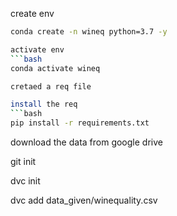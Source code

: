  create env
```bash
conda create -n wineq python=3.7 -y

activate env
```bash
conda activate wineq

cretaed a req file

install the req
```bash
pip install -r requirements.txt
```

download the data from google drive

git init

dvc init

dvc add data_given/winequality.csv